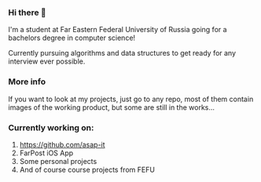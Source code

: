 ### Hi there 👋

I'm a student at Far Eastern Federal University of Russia going for a bachelors degree in computer science!

Currently pursuing algorithms and data structures to get ready for any interview ever possible.

### More info
If you want to look at my projects, just go to any repo, most of them contain images of the working product, but some are still in the works...

### Currently working on:
1. https://github.com/asap-it
2. FarPost iOS App
3. Some personal projects
4. And of course course projects from FEFU

<!--
**RomanEsin/RomanEsin** is a ✨ _special_ ✨ repository because its `README.md` (this file) appears on your GitHub profile.

Here are some ideas to get you started:

- 🔭 I’m currently working on ...
- 🌱 I’m currently learning ...
- 👯 I’m looking to collaborate on ...
- 🤔 I’m looking for help with ...
- 💬 Ask me about ...
- 📫 How to reach me: ...
- 😄 Pronouns: ...
- ⚡ Fun fact: ...
-->
